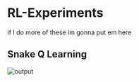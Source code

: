 # RL-Experiments

if I do more of these im gonna put em here


## Snake Q Learning
![output](https://github.com/dnbt777/RL-Experiments/assets/169108635/07eba756-a045-4fbb-9390-984133d0743a)

